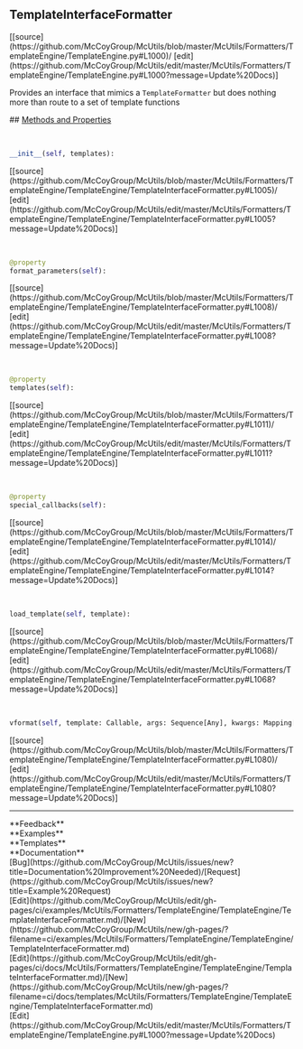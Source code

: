 ## <a id="McUtils.McUtils.Formatters.TemplateEngine.TemplateEngine.TemplateInterfaceFormatter">TemplateInterfaceFormatter</a> 

<div class="docs-source-link" markdown="1">
[[source](https://github.com/McCoyGroup/McUtils/blob/master/McUtils/Formatters/TemplateEngine/TemplateEngine.py#L1000)/
[edit](https://github.com/McCoyGroup/McUtils/edit/master/McUtils/Formatters/TemplateEngine/TemplateEngine.py#L1000?message=Update%20Docs)]
</div>

Provides an interface that mimics a `TemplateFormatter`
but does nothing more than route to a set of template functions







<div class="collapsible-section">
 <div class="collapsible-section collapsible-section-header" markdown="1">
## <a class="collapse-link" data-toggle="collapse" href="#methods" markdown="1"> Methods and Properties</a> <a class="float-right" data-toggle="collapse" href="#methods"><i class="fa fa-chevron-down"></i></a>
 </div>
 <div class="collapsible-section collapsible-section-body collapse show" id="methods" markdown="1">
 
<a id="McUtils.McUtils.Formatters.TemplateEngine.TemplateEngine.TemplateInterfaceFormatter.__init__" class="docs-object-method">&nbsp;</a> 
```python
__init__(self, templates): 
```
<div class="docs-source-link" markdown="1">
[[source](https://github.com/McCoyGroup/McUtils/blob/master/McUtils/Formatters/TemplateEngine/TemplateEngine/TemplateInterfaceFormatter.py#L1005)/
[edit](https://github.com/McCoyGroup/McUtils/edit/master/McUtils/Formatters/TemplateEngine/TemplateEngine/TemplateInterfaceFormatter.py#L1005?message=Update%20Docs)]
</div>


<a id="McUtils.McUtils.Formatters.TemplateEngine.TemplateEngine.TemplateInterfaceFormatter.format_parameters" class="docs-object-method">&nbsp;</a> 
```python
@property
format_parameters(self): 
```
<div class="docs-source-link" markdown="1">
[[source](https://github.com/McCoyGroup/McUtils/blob/master/McUtils/Formatters/TemplateEngine/TemplateEngine/TemplateInterfaceFormatter.py#L1008)/
[edit](https://github.com/McCoyGroup/McUtils/edit/master/McUtils/Formatters/TemplateEngine/TemplateEngine/TemplateInterfaceFormatter.py#L1008?message=Update%20Docs)]
</div>


<a id="McUtils.McUtils.Formatters.TemplateEngine.TemplateEngine.TemplateInterfaceFormatter.templates" class="docs-object-method">&nbsp;</a> 
```python
@property
templates(self): 
```
<div class="docs-source-link" markdown="1">
[[source](https://github.com/McCoyGroup/McUtils/blob/master/McUtils/Formatters/TemplateEngine/TemplateEngine/TemplateInterfaceFormatter.py#L1011)/
[edit](https://github.com/McCoyGroup/McUtils/edit/master/McUtils/Formatters/TemplateEngine/TemplateEngine/TemplateInterfaceFormatter.py#L1011?message=Update%20Docs)]
</div>


<a id="McUtils.McUtils.Formatters.TemplateEngine.TemplateEngine.TemplateInterfaceFormatter.special_callbacks" class="docs-object-method">&nbsp;</a> 
```python
@property
special_callbacks(self): 
```
<div class="docs-source-link" markdown="1">
[[source](https://github.com/McCoyGroup/McUtils/blob/master/McUtils/Formatters/TemplateEngine/TemplateEngine/TemplateInterfaceFormatter.py#L1014)/
[edit](https://github.com/McCoyGroup/McUtils/edit/master/McUtils/Formatters/TemplateEngine/TemplateEngine/TemplateInterfaceFormatter.py#L1014?message=Update%20Docs)]
</div>


<a id="McUtils.McUtils.Formatters.TemplateEngine.TemplateEngine.TemplateInterfaceFormatter.load_template" class="docs-object-method">&nbsp;</a> 
```python
load_template(self, template): 
```
<div class="docs-source-link" markdown="1">
[[source](https://github.com/McCoyGroup/McUtils/blob/master/McUtils/Formatters/TemplateEngine/TemplateEngine/TemplateInterfaceFormatter.py#L1068)/
[edit](https://github.com/McCoyGroup/McUtils/edit/master/McUtils/Formatters/TemplateEngine/TemplateEngine/TemplateInterfaceFormatter.py#L1068?message=Update%20Docs)]
</div>


<a id="McUtils.McUtils.Formatters.TemplateEngine.TemplateEngine.TemplateInterfaceFormatter.vformat" class="docs-object-method">&nbsp;</a> 
```python
vformat(self, template: Callable, args: Sequence[Any], kwargs: Mapping[str, Any]): 
```
<div class="docs-source-link" markdown="1">
[[source](https://github.com/McCoyGroup/McUtils/blob/master/McUtils/Formatters/TemplateEngine/TemplateEngine/TemplateInterfaceFormatter.py#L1080)/
[edit](https://github.com/McCoyGroup/McUtils/edit/master/McUtils/Formatters/TemplateEngine/TemplateEngine/TemplateInterfaceFormatter.py#L1080?message=Update%20Docs)]
</div>
 </div>
</div>












---


<div markdown="1" class="text-secondary">
<div class="container">
  <div class="row">
   <div class="col" markdown="1">
**Feedback**   
</div>
   <div class="col" markdown="1">
**Examples**   
</div>
   <div class="col" markdown="1">
**Templates**   
</div>
   <div class="col" markdown="1">
**Documentation**   
</div>
   <div class="col" markdown="1">
   
</div>
   <div class="col" markdown="1">
   
</div>
   <div class="col" markdown="1">
   
</div>
</div>
  <div class="row">
   <div class="col" markdown="1">
[Bug](https://github.com/McCoyGroup/McUtils/issues/new?title=Documentation%20Improvement%20Needed)/[Request](https://github.com/McCoyGroup/McUtils/issues/new?title=Example%20Request)   
</div>
   <div class="col" markdown="1">
[Edit](https://github.com/McCoyGroup/McUtils/edit/gh-pages/ci/examples/McUtils/Formatters/TemplateEngine/TemplateEngine/TemplateInterfaceFormatter.md)/[New](https://github.com/McCoyGroup/McUtils/new/gh-pages/?filename=ci/examples/McUtils/Formatters/TemplateEngine/TemplateEngine/TemplateInterfaceFormatter.md)   
</div>
   <div class="col" markdown="1">
[Edit](https://github.com/McCoyGroup/McUtils/edit/gh-pages/ci/docs/McUtils/Formatters/TemplateEngine/TemplateEngine/TemplateInterfaceFormatter.md)/[New](https://github.com/McCoyGroup/McUtils/new/gh-pages/?filename=ci/docs/templates/McUtils/Formatters/TemplateEngine/TemplateEngine/TemplateInterfaceFormatter.md)   
</div>
   <div class="col" markdown="1">
[Edit](https://github.com/McCoyGroup/McUtils/edit/master/McUtils/Formatters/TemplateEngine/TemplateEngine.py#L1000?message=Update%20Docs)   
</div>
   <div class="col" markdown="1">
   
</div>
   <div class="col" markdown="1">
   
</div>
   <div class="col" markdown="1">
   
</div>
</div>
</div>
</div>